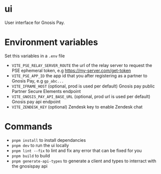 # ui

User interface for Gnosis Pay.

# Environment variables
Set this variables in a `.env` file
- `VITE_PSE_RELAY_SERVER_ROUTE` the url of the relay server to request the PSE ephemeral token, e.g https://my-server.com/get-token
- `VITE_PSE_APP_ID` the app id that you after registering as a partner to Gnosis Pay, e.g `gp_abc...`
- `VITE_IFRAME_HOST` (optional, prod is used per default) Gnosis pay public Partner Secure Elements endpoint
- `VITE_GNOSIS_PAY_API_BASE_URL` (optional, prod url is used per default) Gnosis pay api endpoint
- `VITE_ZENDESK_KEY` (optional) Zendesk key to enable Zendesk chat

# Commands
- `pnpm install` to install dependancies
- `pnpm dev` to run the ui locally
- `pnpm lint --fix` to lint and fix any error that can be fixed for you
- `pnpm build` to build
- `pnpm generate-api-types` to generate a client and types to interract with the gnosispay api
